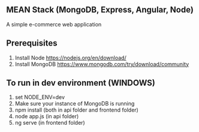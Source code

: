 ## MEAN Stack (MongoDB, Express, Angular, Node)
A simple e-commerce web application

## Prerequisites

1. Install Node https://nodejs.org/en/download/
2. Install MongoDB https://www.mongodb.com/try/download/community

## To run in dev environment (WINDOWS)

1. set NODE_ENV=dev
2. Make sure your instance of MongoDB is running
3. npm install (both in api folder and frontend folder)
4. node app.js (in api folder)
5. ng serve (in frontend folder)